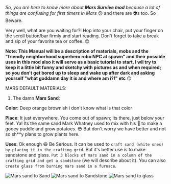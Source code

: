 _So, you are here to know more about **Mars Survive mod** because a lot of things are confusing for first timers in Mars_ :confused: and there are :alien:s too. So Beware.

Very well, what are you waiting for?! Hop into your chair, put your finger on the scroll button/bar firmly and start reading.
Don't forget to take a break and sip of your favorite tea or coffee. :relieved:

<b>Note: This Manual will be a description of materials, mobs and the "friendly neighborhood superhero robo NPC at spawn" and their possible uses in this mod also it will serve as a basic tutorial to start. I wil try to keep it a little bit funny and sketchy with pictures as and when required; so you don't get bored up to sleep and wake up after dark and asking yourself "what goddamn day it is and where am i?!" etc</b> :stuck_out_tongue_winking_eye:

MARS DEFAULT MATERIALS:

1. The damn **Mars Sand**:
  
  **Color**: Deep orange brownish i don't know what is that color

  **Place**: It just everywhere. You come out of spawn; its there, just below your feet. Ya! Its the same sand Mark Whatney used to mix with his :poop: to make a gooey puddle and grow potatoes. :flushed: But don't worry we have better and not so sh\**y plans to grow plants here.
  
  **Uses**: Ok enough :laughing: Be Serious. It can be used to `craft sand (white ones) by placing it in the crafting grid`. But it's better use is to make sandstone and glass. `Put 3 blocks of mars sand in a column of the crafting grid and get a sandstone` (we will describe about it). You can also `create glass from burning mars sand in a furnace`.

  ![Mars sand to Sand](http://i67.tinypic.com/vrfuqg.png) ![Mars sand to Sandstone](http://i64.tinypic.com/2aabyv4.png) ![Mars sand to glass](http://i65.tinypic.com/1zqrdxt.png)
  
